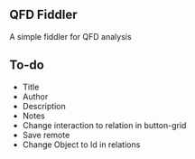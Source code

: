 ## QFD Fiddler

A simple fiddler for QFD analysis

## To-do

- Title
- Author
- Description
- Notes
- Change interaction to relation in button-grid
- Save remote
- Change Object to Id in relations